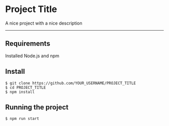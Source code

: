 # Project Title

A nice project with a nice description

---
## Requirements

Installed Node.js and npm 

## Install

    $ git clone https://github.com/YOUR_USERNAME/PROJECT_TITLE
    $ cd PROJECT_TITLE
    $ npm install

## Running the project

    $ npm run start
